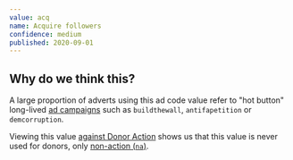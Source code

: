 ```yaml
---
value: acq
name: Acquire followers
confidence: medium
published: 2020-09-01
---
```


## Why do we think this?

A large proportion of adverts using this ad code value refer to "hot button"
long-lived [ad campaigns](/campaigns/trump/ad_codes/2) such as `buildthewall`, `antifapetition` or `demcorruption`.

Viewing this value [against Donor Action](/campaigns/trump/ad_codes/17/against/1) shows
us that this value is never used for donors, only
[non-action (`na`)](/campaigns/trump/ad_codes/1/values/na).
